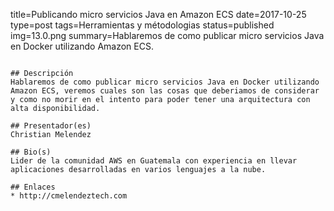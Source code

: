 title=Publicando micro servicios Java en Amazon ECS
date=2017-10-25
type=post
tags=Herramientas y métodologias
status=published
img=13.0.png
summary=Hablaremos de como publicar micro servicios Java en Docker utilizando Amazon ECS.
~~~~~~

## Descripción
Hablaremos de como publicar micro servicios Java en Docker utilizando Amazon ECS, veremos cuales son las cosas que deberiamos de considerar y como no morir en el intento para poder tener una arquitectura con alta disponibilidad.

## Presentador(es)
Christian Melendez

## Bio(s)
Lider de la comunidad AWS en Guatemala con experiencia en llevar aplicaciones desarrolladas en varios lenguajes a la nube.

## Enlaces
* http://cmelendeztech.com
